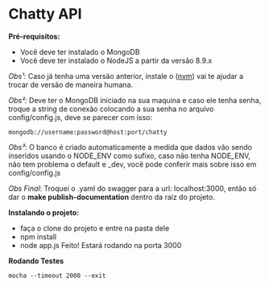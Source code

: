 # Chatty API

**Pré-requisitos:**

- Você deve ter instalado o MongoDB
- Você deve ter instalado o NodeJS a partir da versão 8.9.x

_Obs¹:_ Caso já tenha uma versão anterior, instale o ([nvm](https://gist.github.com/d2s/372b5943bce17b964a79)) 
vai te ajudar a trocar de versão de maneira humana.

_Obs²:_ Deve ter o MongoDB iniciado na sua maquina e caso ele tenha senha, troque a string de conexão 
colocando a sua senha no arquivo config/config.js, deve se parecer com isso:
```
mongodb://username:password@host:port/chatty
```

_Obs³:_ O banco é criado automaticamente a medida que dados vão sendo inseridos usando o NODE_ENV como sufixo, 
caso não tenha NODE_ENV, não tem problema o default e _dev, você pode conferir mais sobre isso em config/config.js

_Obs Final_: Troquei o .yaml do swagger para a url: localhost:3000, então só dar o **make publish-documentation** 
dentro da raiz do projeto.


**Instalando o projeto:**

- faça o clone do projeto e entre na pasta dele
- npm install
- node app.js
Feito! Estará rodando na porta 3000


**Rodando Testes**
```
mocha --timeout 2000 --exit 
```


